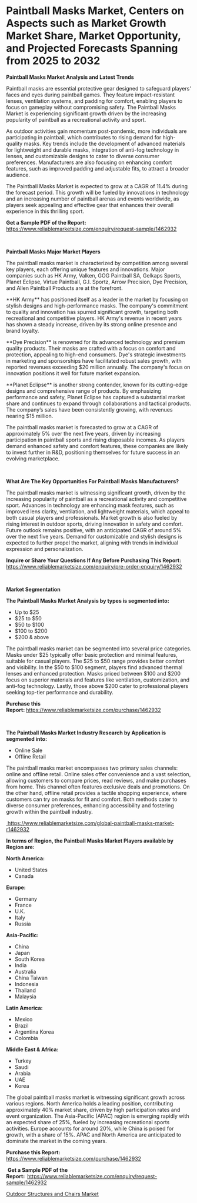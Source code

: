 <p><h1>Paintball Masks Market, Centers on Aspects such as Market Growth Market Share, Market Opportunity, and Projected Forecasts Spanning from 2025 to 2032</h1></p><p><strong>Paintball Masks Market Analysis and Latest Trends</strong></p>
<p><p>Paintball masks are essential protective gear designed to safeguard players' faces and eyes during paintball games. They feature impact-resistant lenses, ventilation systems, and padding for comfort, enabling players to focus on gameplay without compromising safety. The Paintball Masks Market is experiencing significant growth driven by the increasing popularity of paintball as a recreational activity and sport.</p><p>As outdoor activities gain momentum post-pandemic, more individuals are participating in paintball, which contributes to rising demand for high-quality masks. Key trends include the development of advanced materials for lightweight and durable masks, integration of anti-fog technology in lenses, and customizable designs to cater to diverse consumer preferences. Manufacturers are also focusing on enhancing comfort features, such as improved padding and adjustable fits, to attract a broader audience.</p><p>The Paintball Masks Market is expected to grow at a CAGR of 11.4% during the forecast period. This growth will be fueled by innovations in technology and an increasing number of paintball arenas and events worldwide, as players seek appealing and effective gear that enhances their overall experience in this thrilling sport.</p></p>
<p><strong>Get a Sample PDF of the Report:&nbsp;</strong> <a href="https://www.reliablemarketsize.com/enquiry/request-sample/1462932?utm_campaign=3217&utm_medium=2&utm_source=Github&utm_content=ia&utm_term=05042025&utm_id=paintball-masks">https://www.reliablemarketsize.com/enquiry/request-sample/1462932</a></p>
<p>&nbsp;</p>
<p><strong>Paintball Masks Major Market Players</strong></p>
<p><p>The paintball masks market is characterized by competition among several key players, each offering unique features and innovations. Major companies such as HK Army, Valken, GOG Paintball SA, Gelkaps Sports, Planet Eclipse, Virtue Paintball, G.I. Sportz, Arrow Precision, Dye Precision, and Allen Paintball Products are at the forefront.</p><p>**HK Army** has positioned itself as a leader in the market by focusing on stylish designs and high-performance masks. The company's commitment to quality and innovation has spurred significant growth, targeting both recreational and competitive players. HK Army's revenue in recent years has shown a steady increase, driven by its strong online presence and brand loyalty.</p><p>**Dye Precision** is renowned for its advanced technology and premium quality products. Their masks are crafted with a focus on comfort and protection, appealing to high-end consumers. Dye's strategic investments in marketing and sponsorships have facilitated robust sales growth, with reported revenues exceeding $20 million annually. The company's focus on innovation positions it well for future market expansion.</p><p>**Planet Eclipse** is another strong contender, known for its cutting-edge designs and comprehensive range of products. By emphasizing performance and safety, Planet Eclipse has captured a substantial market share and continues to expand through collaborations and tactical products. The company’s sales have been consistently growing, with revenues nearing $15 million.</p><p>The paintball masks market is forecasted to grow at a CAGR of approximately 5% over the next five years, driven by increasing participation in paintball sports and rising disposable incomes. As players demand enhanced safety and comfort features, these companies are likely to invest further in R&D, positioning themselves for future success in an evolving marketplace.</p></p>
<p>&nbsp;</p>
<p><strong>What Are The Key Opportunities For Paintball Masks Manufacturers?</strong></p>
<p><p>The paintball masks market is witnessing significant growth, driven by the increasing popularity of paintball as a recreational activity and competitive sport. Advances in technology are enhancing mask features, such as improved lens clarity, ventilation, and lightweight materials, which appeal to both casual players and professionals. Market growth is also fueled by rising interest in outdoor sports, driving innovation in safety and comfort. Future outlook remains positive, with an anticipated CAGR of around 5% over the next five years. Demand for customizable and stylish designs is expected to further propel the market, aligning with trends in individual expression and personalization.</p></p>
<p><strong>Inquire or Share Your Questions If Any Before Purchasing This Report:</strong> <a href="https://www.reliablemarketsize.com/enquiry/pre-order-enquiry/1462932?utm_campaign=3217&utm_medium=2&utm_source=Github&utm_content=ia&utm_term=05042025&utm_id=paintball-masks">https://www.reliablemarketsize.com/enquiry/pre-order-enquiry/1462932</a></p>
<p>&nbsp;</p>
<p><strong>Market Segmentation</strong></p>
<p><strong>The Paintball Masks Market Analysis by types is segmented into:</strong></p>
<p><ul><li>Up to $25</li><li>$25 to $50</li><li>$50 to $100</li><li>$100 to $200</li><li>$200 & above</li></ul></p>
<p><p>The paintball masks market can be segmented into several price categories. Masks under $25 typically offer basic protection and minimal features, suitable for casual players. The $25 to $50 range provides better comfort and visibility. In the $50 to $100 segment, players find advanced thermal lenses and enhanced protection. Masks priced between $100 and $200 focus on superior materials and features like ventilation, customization, and anti-fog technology. Lastly, those above $200 cater to professional players seeking top-tier performance and durability.</p></p>
<p><strong>Purchase this Report:&nbsp;</strong><a href="https://www.reliablemarketsize.com/purchase/1462932?utm_campaign=3217&utm_medium=2&utm_source=Github&utm_content=ia&utm_term=05042025&utm_id=paintball-masks">https://www.reliablemarketsize.com/purchase/1462932</a></p>
<p>&nbsp;</p>
<p><strong>The Paintball Masks Market Industry Research by Application is segmented into:</strong></p>
<p><ul><li>Online Sale</li><li>Offline Retail</li></ul></p>
<p><p>The paintball masks market encompasses two primary sales channels: online and offline retail. Online sales offer convenience and a vast selection, allowing customers to compare prices, read reviews, and make purchases from home. This channel often features exclusive deals and promotions. On the other hand, offline retail provides a tactile shopping experience, where customers can try on masks for fit and comfort. Both methods cater to diverse consumer preferences, enhancing accessibility and fostering growth within the paintball industry.</p></p>
<p><a href="https://www.reliablemarketsize.com/global-paintball-masks-market-r1462932?utm_campaign=3217&utm_medium=2&utm_source=Github&utm_content=ia&utm_term=05042025&utm_id=paintball-masks">&nbsp;https://www.reliablemarketsize.com/global-paintball-masks-market-r1462932</a></p>
<p><strong>In terms of Region, the Paintball Masks Market Players available by Region are:</strong></p>
<p>
    <p> <strong> North America: </strong>
        <ul>
            <li>United States</li>
            <li>Canada</li>
        </ul>
        </p> 
    <p> <strong> Europe: </strong>
        <ul>
            <li>Germany</li>
            <li>France</li>
            <li>U.K.</li>
            <li>Italy</li>
            <li>Russia</li>
        </ul>
        </p> 
    <p> <strong> Asia-Pacific: </strong>
        <ul>
            <li>China</li>
            <li>Japan</li>
            <li>South Korea</li>
            <li>India</li>
            <li>Australia</li>
            <li>China Taiwan</li>
            <li>Indonesia</li>
            <li>Thailand</li>
            <li>Malaysia</li>
        </ul>
        </p> 
    <p> <strong> Latin America: </strong>
        <ul>
            <li>Mexico</li>
            <li>Brazil</li>
            <li>Argentina Korea</li>
            <li>Colombia</li>
        </ul>
        </p> 
    <p> <strong> Middle East & Africa: </strong>
        <ul>
            <li>Turkey</li>
            <li>Saudi</li>
            <li>Arabia</li>
            <li>UAE</li>
            <li>Korea</li>
        </ul>
    </p>
    </p>
<p><p>The global paintball masks market is witnessing significant growth across various regions. North America holds a leading position, contributing approximately 40% market share, driven by high participation rates and event organization. The Asia-Pacific (APAC) region is emerging rapidly with an expected share of 25%, fueled by increasing recreational sports activities. Europe accounts for around 20%, while China is poised for growth, with a share of 15%. APAC and North America are anticipated to dominate the market in the coming years.</p></p>
<p><strong>Purchase this Report: </strong><a href="https://www.reliablemarketsize.com/purchase/1462932?utm_campaign=3217&utm_medium=2&utm_source=Github&utm_content=ia&utm_term=05042025&utm_id=paintball-masks">https://www.reliablemarketsize.com/purchase/1462932</a></p>
<p>&nbsp;<strong>Get a Sample PDF of the Report:&nbsp;&nbsp;</strong><a href="https://www.reliablemarketsize.com/enquiry/request-sample/1462932?utm_campaign=3217&utm_medium=2&utm_source=Github&utm_content=ia&utm_term=05042025&utm_id=paintball-masks">https://www.reliablemarketsize.com/enquiry/request-sample/1462932</a></p>
<p><strong></strong></p>
<p><p><a href="https://github.com/celpabembes/Market-Research-Report-List-1/blob/main/outdoor-structures-and-chairs-market.md?utm_campaign=3217&utm_medium=2&utm_source=Github&utm_content=ia&utm_term=05042025&utm_id=paintball-masks">Outdoor Structures and Chairs Market</a></p></p>
